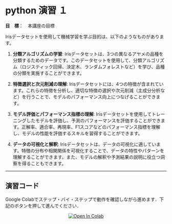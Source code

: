 # python 演習 １


**目　標**：　本講座の目標

Irisデータセットを使用して機械学習を学ぶ目的は、以下のようなものがあります。

1. **分類アルゴリズムの学習**: Irisデータセットは、3つの異なるアヤメの品種を分類するためのデータです。このデータセットを使用して、分類アルゴリズム（ロジスティック回帰、決定木、ランダムフォレストなど）を学び、品種の分類を実施することができます。

2. **特徴選択と次元削減の理解**: Irisデータセットには、4つの特徴が含まれています。これらの特徴を分析し、適切な特徴の選択や次元削減（主成分分析など）を行うことで、モデルのパフォーマンス向上につなげることができます。

3. **モデル評価とパフォーマンス指標の理解**: Irisデータセットを使用してトレーニングしたモデルを評価し、予測のパフォーマンスを評価することができます。正解率、適合率、再現率、F1スコアなどのパフォーマンス指標を理解し、モデルの性能を評価するスキルを習得することができます。

4. **データの可視化と解釈**: Irisデータセットは、データの可視化に適しています。特徴の分布や相関関係を可視化することで、データの特性やパターンを理解することができます。また、モデルの解釈や予測結果の説明に役立つ洞察を得ることもできます。


<hr>

## 演習コード
Google Colabでステップ・バイ・ステップで動作を確認しながら進めます．下記のボタンを押して進んでください．

<div align="center">
  <a href="https://colab.research.google.com/github/ARIM-Training/Training_python_1/blob/main/python_seminar_1.ipynb">
  <img src="https://colab.research.google.com/assets/colab-badge.svg" alt="Open In Colab"/>
</a>
</div>

